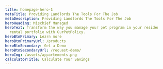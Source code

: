 ```yaml
---
title: homepage-hero-1
metaTitle: Providing Landlords The Tools For The Job
metaDescription: Providing Landlords The Tools For The Job
heroHeading: Mischief Managed
heroText: Transform the way you manage your pet program in your residential
  rental portfolio with OurPetPolicy.
heroBtnPrimary: Learn more
heroBtnPrimaryUrl: /products
heroBtnSecondary: Get a Demo
heroBtnSecondaryUrl: /request-demo/
heroImg: /assets/appartements.png
calculatorTitle: Calculate Your Savings
---
```

